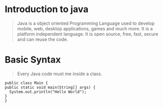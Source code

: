 # Introduction to java
  
 > Java is a object oriented Programming Language used to develop mobile, web, desktop applications, games and much more.
 > It is a platform independent language.
 > It is open source, free, fast, secure and can reuse the code.

# Basic Syntax
 
 > Every Java code must me inside a class.
 
  ```
  public class Main {
  public static void main(String[] args) {
    System.out.println("Hello World");
  }
  }
  ```
